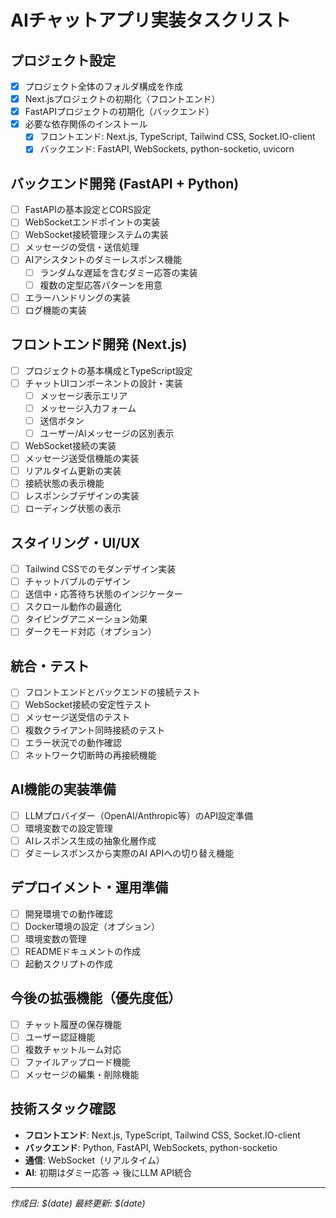 # AIチャットアプリ実装タスクリスト

## プロジェクト設定
- [x] プロジェクト全体のフォルダ構成を作成
- [x] Next.jsプロジェクトの初期化（フロントエンド）
- [x] FastAPIプロジェクトの初期化（バックエンド）
- [x] 必要な依存関係のインストール
  - [x] フロントエンド: Next.js, TypeScript, Tailwind CSS, Socket.IO-client
  - [x] バックエンド: FastAPI, WebSockets, python-socketio, uvicorn

## バックエンド開発 (FastAPI + Python)
- [ ] FastAPIの基本設定とCORS設定
- [ ] WebSocketエンドポイントの実装
- [ ] WebSocket接続管理システムの実装
- [ ] メッセージの受信・送信処理
- [ ] AIアシスタントのダミーレスポンス機能
  - [ ] ランダムな遅延を含むダミー応答の実装
  - [ ] 複数の定型応答パターンを用意
- [ ] エラーハンドリングの実装
- [ ] ログ機能の実装

## フロントエンド開発 (Next.js)
- [ ] プロジェクトの基本構成とTypeScript設定
- [ ] チャットUIコンポーネントの設計・実装
  - [ ] メッセージ表示エリア
  - [ ] メッセージ入力フォーム
  - [ ] 送信ボタン
  - [ ] ユーザー/AIメッセージの区別表示
- [ ] WebSocket接続の実装
- [ ] メッセージ送受信機能の実装
- [ ] リアルタイム更新の実装
- [ ] 接続状態の表示機能
- [ ] レスポンシブデザインの実装
- [ ] ローディング状態の表示

## スタイリング・UI/UX
- [ ] Tailwind CSSでのモダンデザイン実装
- [ ] チャットバブルのデザイン
- [ ] 送信中・応答待ち状態のインジケーター
- [ ] スクロール動作の最適化
- [ ] タイピングアニメーション効果
- [ ] ダークモード対応（オプション）

## 統合・テスト
- [ ] フロントエンドとバックエンドの接続テスト
- [ ] WebSocket接続の安定性テスト
- [ ] メッセージ送受信のテスト
- [ ] 複数クライアント同時接続のテスト
- [ ] エラー状況での動作確認
- [ ] ネットワーク切断時の再接続機能

## AI機能の実装準備
- [ ] LLMプロバイダー（OpenAI/Anthropic等）のAPI設定準備
- [ ] 環境変数での設定管理
- [ ] AIレスポンス生成の抽象化層作成
- [ ] ダミーレスポンスから実際のAI APIへの切り替え機能

## デプロイメント・運用準備
- [ ] 開発環境での動作確認
- [ ] Docker環境の設定（オプション）
- [ ] 環境変数の管理
- [ ] READMEドキュメントの作成
- [ ] 起動スクリプトの作成

## 今後の拡張機能（優先度低）
- [ ] チャット履歴の保存機能
- [ ] ユーザー認証機能
- [ ] 複数チャットルーム対応
- [ ] ファイルアップロード機能
- [ ] メッセージの編集・削除機能

## 技術スタック確認
- **フロントエンド**: Next.js, TypeScript, Tailwind CSS, Socket.IO-client
- **バックエンド**: Python, FastAPI, WebSockets, python-socketio
- **通信**: WebSocket（リアルタイム）
- **AI**: 初期はダミー応答 → 後にLLM API統合

---
*作成日: $(date)*
*最終更新: $(date)*
